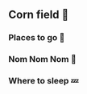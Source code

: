 ## Corn field :corn:

### Places to go :dancer:

### Nom Nom Nom :hamburger:

### Where to sleep :zzz:

